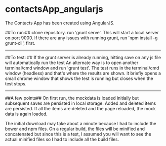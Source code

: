 # contactsApp_angularjs 
The Contacts App has been created using AngularJS.

##To run:##
 clone repository.
 run 'grunt serve'. This will start a local server on port 9000. If there are any issues with running grunt, run 'npm install -g grunt-cli', first.
 
 -----------------------------

 ##To test: ##
  If the grunt server is already running, hitting save on any js file will automatically run the test
  An alternate way is to open another terminal/cmd window and run 'grunt test'.
  The test runs in the terminal/cmd window (headless) and that's where the results are shown. It briefly opens a small chrome window that shows the test is running but closes when the test stops. 
  
   -----------------------------

 ##A few points##
  On first run, the mockdata is loaded initially but subsequent saves are persisted in local storage. Added and deleted items are persisted. If all the items are deleted and the page reloaded, the mock data is again loaded.
  
  The initial download may take about a minute because I had to include the bower and npm files. On a regular build, the files will be minified and concatenated but since this is a test, I assumed you will want to see the actual minified files so I had to include all the build files.
